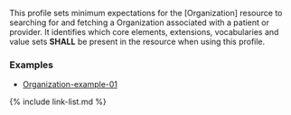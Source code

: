 This profile sets minimum expectations for the [Organization] resource to searching for and fetching a Organization associated with a patient or provider. It identifies which core elements, extensions, vocabularies and value sets **SHALL** be present in the resource when using this profile.

### Examples

- [Organization-example-01](Organization-example-01.html)

{% include link-list.md %}
